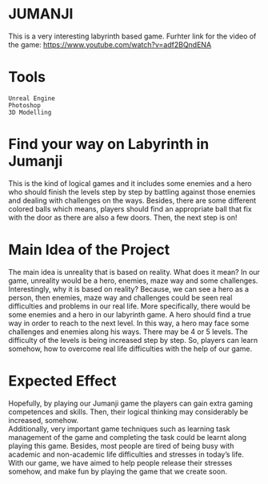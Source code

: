 # JUMANJI
This is a very interesting labyrinth based game.
Furhter link for the video of the game: 
https://www.youtube.com/watch?v=adf2BQndENA 

# Tools
	Unreal Engine
	Photoshop
	3D Modelling


# Find your way on Labyrinth in Jumanji
This is the kind of logical games and it includes some enemies and a hero who should finish the levels step by step by battling against those enemies and dealing with challenges on the ways. Besides, there are some different colored balls which means, players should find an appropriate ball that fix with the door as there are also a few doors. Then, the next step is on!


# Main Idea of the Project
The main idea is unreality that is based on reality. What does it mean? In our game, unreality would be a hero, enemies, maze way and some challenges. Interestingly, why it is based on reality? Because, we can see a hero as a person, then enemies, maze way and challenges could be seen real difficulties and problems in our real life. More specifically, there would be some enemies and a hero in our labyrinth game. A hero should find a true way in order to reach to the next level. In this way, a hero may face some challenges and enemies along his ways. There may be 4 or 5 levels. The difficulty of the levels is being increased step by step. So, players can learn somehow, how to overcome real life difficulties with the help of our game.


# Expected Effect
Hopefully, by playing our Jumanji game the players can gain extra gaming competences and skills. Then, their logical thinking may considerably be increased, somehow.  
Additionally, very important game techniques such as learning task management of the game and completing the task could be learnt along playing this game.
Besides, most people are tired of being busy with academic and non-academic life difficulties and stresses in today’s life. With our game, we have aimed to help people release their stresses somehow, and make fun by playing the game that we create soon.
